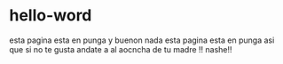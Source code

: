 # hello-word
esta pagina esta en punga
y buenon nada esta pagina esta en punga asi que si no te gusta andate a al aocncha de tu madre !! nashe!!
